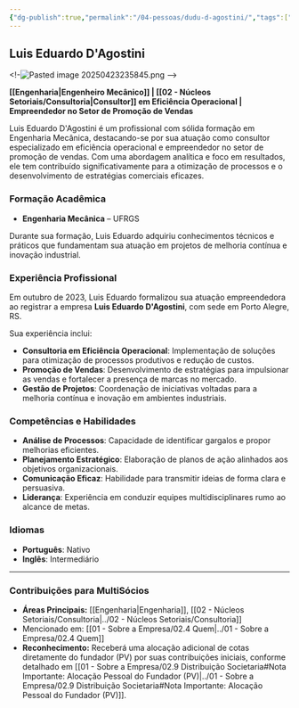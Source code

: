 ```yaml
---
{"dg-publish":true,"permalink":"/04-pessoas/dudu-d-agostini/","tags":["person","profile","engenharia","consultoria","empreendedor"]}
---
```


 ## Luis Eduardo D'Agostini

<!-![Pasted image 20250423235845.png](/img/user/Pasted%20image%2020250423235845.png) -->

**[[Engenharia\|Engenheiro Mecânico]] | [[02 - Núcleos Setoriais/Consultoria\|Consultor]] em Eficiência Operacional | Empreendedor no Setor de Promoção de Vendas**

Luis Eduardo D'Agostini é um profissional com sólida formação em Engenharia Mecânica, destacando-se por sua atuação como consultor especializado em eficiência operacional e empreendedor no setor de promoção de vendas. Com uma abordagem analítica e foco em resultados, ele tem contribuído significativamente para a otimização de processos e o desenvolvimento de estratégias comerciais eficazes.

### Formação Acadêmica

*   **Engenharia Mecânica** – UFRGS

Durante sua formação, Luis Eduardo adquiriu conhecimentos técnicos e práticos que fundamentam sua atuação em projetos de melhoria contínua e inovação industrial.

### Experiência Profissional

Em outubro de 2023, Luis Eduardo formalizou sua atuação empreendedora ao registrar a empresa **Luis Eduardo D'Agostini**, com sede em Porto Alegre, RS.

Sua experiência inclui:

*   **Consultoria em Eficiência Operacional**: Implementação de soluções para otimização de processos produtivos e redução de custos.
*   **Promoção de Vendas**: Desenvolvimento de estratégias para impulsionar as vendas e fortalecer a presença de marcas no mercado.
*   **Gestão de Projetos**: Coordenação de iniciativas voltadas para a melhoria contínua e inovação em ambientes industriais.

### Competências e Habilidades

*   **Análise de Processos**: Capacidade de identificar gargalos e propor melhorias eficientes.
*   **Planejamento Estratégico**: Elaboração de planos de ação alinhados aos objetivos organizacionais.
*   **Comunicação Eficaz**: Habilidade para transmitir ideias de forma clara e persuasiva.
*   **Liderança**: Experiência em conduzir equipes multidisciplinares rumo ao alcance de metas.

### Idiomas

*   **Português**: Nativo
*   **Inglês**: Intermediário

---

### Contribuições para MultiSócios
*   **Áreas Principais:** [[Engenharia\|Engenharia]], [[02 - Núcleos Setoriais/Consultoria\|../02 - Núcleos Setoriais/Consultoria]]
*   Mencionado em: [[01 - Sobre a Empresa/02.4 Quem\|../01 - Sobre a Empresa/02.4 Quem]]
*   **Reconhecimento:** Receberá uma alocação adicional de cotas diretamente do fundador (PV) por suas contribuições iniciais, conforme detalhado em [[01 - Sobre a Empresa/02.9 Distribuição Societaria#Nota Importante: Alocação Pessoal do Fundador (PV)\|../01 - Sobre a Empresa/02.9 Distribuição Societaria#Nota Importante: Alocação Pessoal do Fundador (PV)]].

